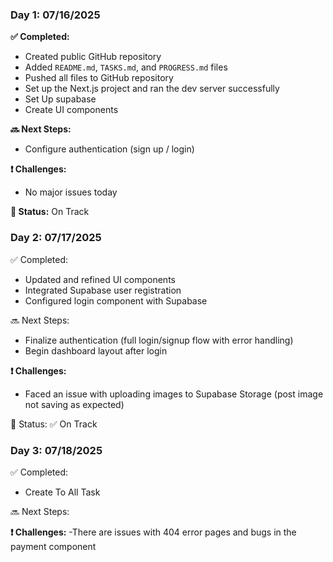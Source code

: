 ### Day 1: 07/16/2025

**✅ Completed:**
- Created public GitHub repository
- Added `README.md`, `TASKS.md`, and `PROGRESS.md` files
- Pushed all files to GitHub repository
- Set up the Next.js project and ran the dev server successfully
- Set Up supabase
- Create UI components

**🔜 Next Steps:**
- Configure authentication (sign up / login)

**❗ Challenges:**
- No major issues today

**📌 Status:** On Track

### Day 2: 07/17/2025
✅ Completed:

- Updated and refined UI components
- Integrated Supabase user registration
- Configured login component with Supabase

🔜 Next Steps:

- Finalize authentication (full login/signup flow with error handling)
- Begin dashboard layout after login

**❗ Challenges:**
- Faced an issue with uploading images to Supabase Storage (post image not saving as expected)


📌 Status: ✅ On Track

### Day 3: 07/18/2025
✅ Completed:

- Create To All Task

🔜 Next Steps:


**❗ Challenges:**
-There are issues with 404 error pages and bugs in the payment component
